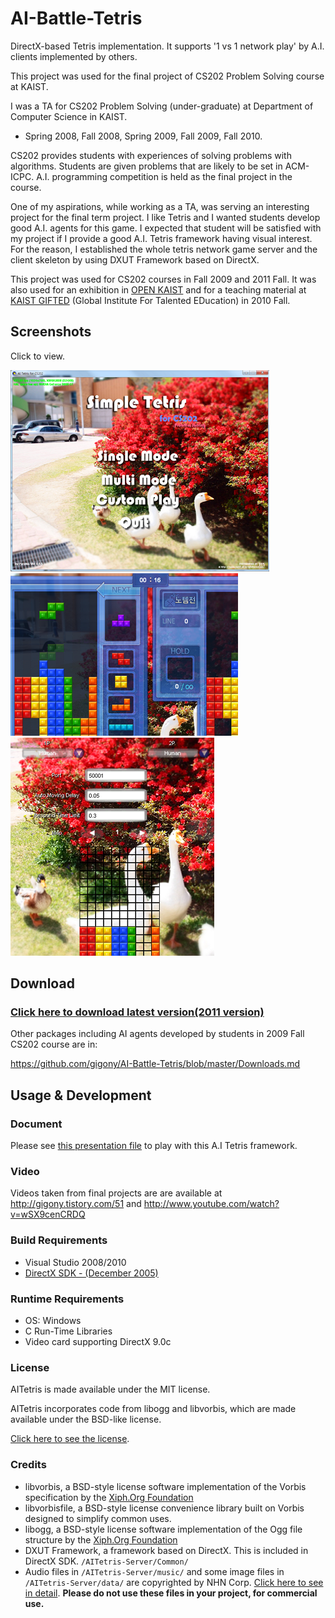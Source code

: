 AI-Battle-Tetris
================

DirectX-based Tetris implementation. It supports '1 vs 1 network play' by A.I. clients implemented by others. 

This project was used for the final project of CS202 Problem Solving course at KAIST.

I was a TA for CS202 Problem Solving (under-graduate) at Department of Computer Science in KAIST.
- Spring 2008, Fall 2008, Spring 2009, Fall 2009, Fall 2010.

CS202 provides students with experiences of solving problems with algorithms. 
Students are given problems that are likely to be set in ACM-ICPC. 
A.I. programming competition is held as the final project in the course.

One of my aspirations, while working as a TA, was serving an interesting project for the final term project.
I like Tetris and I wanted students develop good A.I. agents for this game. I expected that student will be satisfied with my project if I provide a good A.I. Tetris framework having visual interest.
For the reason, I established the whole tetris network game server and the client skeleton by using DXUT Framework based on DirectX.

This project was used for CS202 courses in Fall 2009 and 2011 Fall. It was also used for an exhibition in [OPEN KAIST](http://so-kaist.ac.kr/open/) and for a teaching material at [KAIST GIFTED](http://gifted.kaist.ac.kr/main.do) \(Global Institute For Talented EDucation\) in 2010 Fall.

Screenshots
-----------------
Click to view.


[![Title](https://github.com/gigony/AI-Battle-Tetris/raw/master/Screenshots/Title_th.png)](https://github.com/gigony/AI-Battle-Tetris/raw/master/Screenshots/Title.png)
[![Battle](https://github.com/gigony/AI-Battle-Tetris/raw/master/Screenshots/Battle_th.png)](https://github.com/gigony/AI-Battle-Tetris/raw/master/Screenshots/Battle.png)
[![CustomPlay](https://github.com/gigony/AI-Battle-Tetris/raw/master/Screenshots/CustomPlay_th.png)](https://github.com/gigony/AI-Battle-Tetris/raw/master/Screenshots/CustomPlay.png)

Download
-------------
### [Click here to download latest version\(2011 version\)](https://dl.dropbox.com/u/10953749/GithubDownloads/GAMEServerClientFinal-PS2011.zip)

Other packages including AI agents developed by students in 2009 Fall CS202 course are in: 

https://github.com/gigony/AI-Battle-Tetris/blob/master/Downloads.md

Usage & Development
-------------------

### Document
Please see [this presentation file](https://github.com/gigony/AI-Battle-Tetris/raw/master/Documents/Document-2011.pdf) to play with this A.I Tetris framework.

### Video
Videos taken from final projects are are available at http://gigony.tistory.com/51 and http://www.youtube.com/watch?v=wSX9cenCRDQ

### Build Requirements
- Visual Studio 2008/2010
- [DirectX SDK - \(December 2005\)](http://www.microsoft.com/en-us/download/details.aspx?id=10635)

### Runtime Requirements
- OS: Windows
- C Run-Time Libraries
- Video card supporting DirectX 9.0c

### License

AITetris is made available under the MIT license.

AITetris incorporates code from libogg and libvorbis, which are
made available under the BSD-like license.

[Click here to see the license](https://github.com/gigony/AI-Battle-Tetris/blob/master/LICENSE.txt). 

### Credits
- libvorbis, a BSD-style license software implementation of the Vorbis specification by the [Xiph.Org Foundation](http://www.xiph.org/) 
- libvorbisfile, a BSD-style license convenience library built on Vorbis designed to simplify common uses.
- libogg, a BSD-style license software implementation of the Ogg file structure by the [Xiph.Org Foundation](http://www.xiph.org/)
- DXUT Framework, a framework based on DirectX. This is included in DirectX SDK.  `/AITetris-Server/Common/`
- Audio files in `/AITetris-Server/music/` and some image files in `/AITetris-Server/data/` are copyrighted by NHN Corp. [Click here to see in detail](https://github.com/gigony/AI-Battle-Tetris/blob/master/LICENSE_artwork.txt). 
  **Please do not use these files in your project, for commercial use.**






